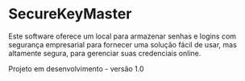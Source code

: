 # SecureKeyMaster

Este software oferece um local para armazenar senhas e logins com segurança empresarial para fornecer uma solução fácil de usar, mas altamente segura, para gerenciar suas credenciais online.

Projeto em desenvolvimento - versão 1.0
